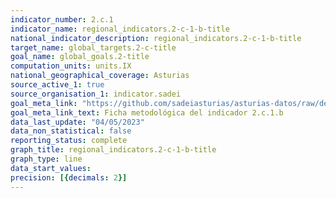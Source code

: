```yaml
---
indicator_number: 2.c.1
indicator_name: regional_indicators.2-c-1-b-title
national_indicator_description: regional_indicators.2-c-1-b-title
target_name: global_targets.2-c-title
goal_name: global_goals.2-title
computation_units: units.IX
national_geographical_coverage: Asturias
source_active_1: true
source_organisation_1: indicator.sadei
goal_meta_link: "https://github.com/sadeiasturias/asturias-datos/raw/develop/descargas/metodologia/2.c.1.b.pdf"
goal_meta_link_text: Ficha metodológica del indicador 2.c.1.b
data_last_update: "04/05/2023"
data_non_statistical: false
reporting_status: complete
graph_title: regional_indicators.2-c-1-b-title
graph_type: line
data_start_values:  
precision: [{decimals: 2}]
---
```

